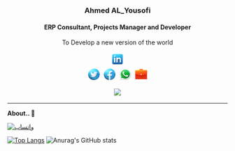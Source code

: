 <div align="center">
<!--<a href=""><img src="/Mohamed Abdulsalam/public/images/my profile.jpg" height="400"> </a> -->
    <h3>Ahmed AL_Yousofi</h3>
    <h4>ERP Consultant, Projects Manager and Developer</h4>
    <p align="center">
        <p>To Develop a new version of the world</p>
    </p>
      
[![linkedin](https://github.com/proAhmedUcv/proAhmedUcv/blob/master/proAhmedUcv/public/images/linkedin-32.png)](https://www.linkedin.com/in/ahmed-mohammed-al-yousofi)		
[![twitter](https://github.com/proAhmedUcv/proAhmedUcv/blob/master/proAhmedUcv/public/images/twitter-32.png)](https://twitter.com/MohamedAlqadasi?t=b0PhbTbVmK_Gqm0IPdI51w&s=09)
[![facebook](https://github.com/proAhmedUcv/proAhmedUcv/blob/master/proAhmedUcv/public/images/facebook-32.png)](https://www.facebook.com/profile.php?id=100006434417374)
[![whatsapp](https://github.com/proAhmedUcv/proAhmedUcv/blob/master/proAhmedUcv/public/images/whatsapp-32.png)](https://wa.me/c/967776108988)
[![service](https://github.com/proAhmedUcv/proAhmedUcv/blob/master/proAhmedUcv/public/images/briefcase-32.png)](https://discuss.erpnext.com/u/mohamedabdulsalam/summary)

<!-- [https://discuss.erpnext.com](https://discuss.erpnext.com/u/mohamedabdulsalam/summary) -->
![](https://komarev.com/ghpvc/?username=proAhmedUcv)
</div>
<!--End Header and Icons  -->
  <hr>
  
**About.. 👋**



[![واتساب](https://img.shields.io/badge/WhatsApp-%231DAF0E?style=for-the-badge&logo=Whatsapp&logoColor=white)](https://wa.me/+967776108988)
 


 

[![Top Langs](https://github-readme-stats.vercel.app/api/top-langs/?username=proAhmedUcv&layout=pie)](https://github.com/proAhmedUcv/github-readme-stats)
![Anurag's GitHub stats](https://github-readme-stats.vercel.app/api?username=proAhmedUcv&show_icons=true&bg_color=00000000)
















 
